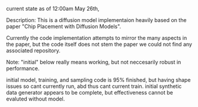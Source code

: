 current state as of 12:00am May 26th,

Description: This is a diffusion model implementaion heavily based on the paper "Chip Placement with Diffusion Models".

Currently the code implementation attempts to mirror the many aspects in the paper, but the code itself does not stem the paper we could not find any associated repository.

Note: "initial" below really means working, but not neccesarily robust in performance.

initial model, training, and sampling code is 95% finished, but having shape issues so cant currently run, abd thus cant current train.
initial synthetic data generator appears to be complete, but effectiveness cannot be evaluted without model.
